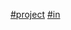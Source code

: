 [#project](http://localhost:8080/search?term=%23project)
[#in](http://localhost:8080/search?term=%23in)